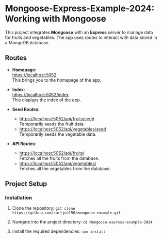 # Mongoose-Express-Example-2024: Working with Mongoose

This project integrates **Mongoose** with an **Express** server to manage data for fruits and vegetables. The app uses routes to interact with data stored in a MongoDB database.

## Routes

- **Homepage**:  
  [https://localhost:5052](https://localhost:5052)  
  This brings you to the homepage of the app.

- **Index**:  
  [https://localhost:5052/index](https://localhost:5052/index)  
  This displays the index of the app.

- **Seed Routes**:

  - [https://localhost:5052/api/fruits/seed](https://localhost:5052/api/fruits/seed)  
    Temporarily seeds the fruit data.
  - [https://localhost:5052/api/vegetables/seed](https://localhost:5052/api/vegetables/seed)  
    Temporarily seeds the vegetable data.

- **API Routes**:
  - [https://localhost:5052/api/fruits/](https://localhost:5052/api/fruits/)  
    Fetches all the fruits from the database.
  - [https://localhost:5052/api/vegetables/](https://localhost:5052/api/vegetables/)  
    Fetches all the vegetables from the database.

## Project Setup

### Installation

1. Clone the repository:
   `git clone https://github.com/carljoe156/mongoose-example.git`

2. Navigate into the project directory:
   `cd Mongoose-express-example-2024`

3. Install the required dependencies:
   `npm install`
